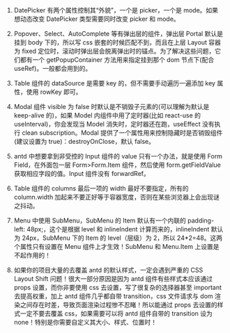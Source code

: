 1. DatePicker 有两个属性控制其“外貌”，一个是 picker，一个是 mode。如果想动态改变 DatePicker 类型需要同时改变 picker 和 mode。

2. Popover、Select、AutoComplete 等有弹出层的组件，弹出层 Portal 默认是挂到 body 下的，所以写 css 嵌套的时候匹配不到，而且在上层 Layout 容器为 fixed 定位时，滚动时弹出层会脱离弹出时的锚点。为了解决这些问题，它们都有一个 getPopupContainer 方法用来指定挂到那个 dom 节点下(配合 useRef)。一般都会用到的。

3. Table 组件的 dataSource 是需要 key 的，但不需要手动遍历一遍添加 key 属性，使用 rowKey 即可。

4. Modal 组件 visible 为 false 时默认是不销毁子元素的(可以理解为默认是 keep-alive 的)，如果 Model 内组件中用了定时器(比如 react-use 的 useInterval)，你会发现当 Model 消失时，定时器还在跑，useEffect 没有执行 clean subscription。Modal 提供了一个属性用来控制隐藏时是否销毁组件(建议设置为 true)：destroyOnClose，默认 false。

5. antd 中想要拿到非受控的 Input 组件的 value 只有一个办法，就是使用 Form Field，在外面包一层 Form>Form.Item 组件，然后使用 form.getFieldValue 获取相应字段的值。Input 组件没有 forwardRef。

6. Table 组件的 columns 最后一项的 width 最好不要指定，所有的 column.width 加起来不要正好等于容器宽度，否则在某些浏览器上会出现谜之抖动。

7. Menu 中使用 SubMenu，SubMenu 的 Item 默认有一个内联的 padding-left: 48px;，这个是根据 level 和 inlineIndent 计算而来的，inlineIndent 默认为 24px，SubMenu 下的 Item 的 level（层级）为 2，所以 24\*2=48。这两个属性只有设置在 Menu 组件上才生效！SubMenu 和 Menu.Item 上设置是不起作用的！

8. 如果你的项目大量的去覆盖 antd 的默认样式，一定会遇到严重的 CSS Layout Shift 问题！很大一部分原因是因为 antd 组件有些样式本应该通过 props 设置，而你非要使用 css 去设置，写了很复杂的选择器甚至 important 去提高权重，加上 antd 组件几乎都自带 transition，css 文件请求与 dom 渲染之间存在时差，导致页面渲染过程惨不忍睹！所以能通过 props 去设置的样式一定不要去覆盖 css，如果需要可以将 antd 组件自带的 transition 设为 none！特别是你需要自定义其大小、样式、位置时！
